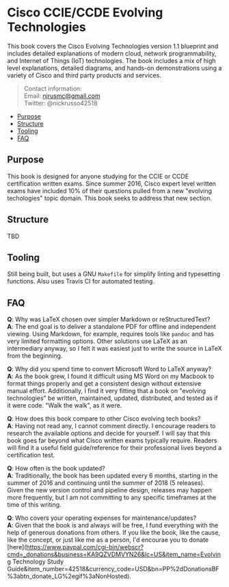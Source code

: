 # Cisco CCIE/CCDE Evolving Technologies
This book covers the Cisco Evolving Technologies version 1.1 blueprint
and includes detailed explanations of modern cloud, network programmability,
and Internet of Things (IoT) technologies. The book includes a mix of
high level explanations, detailed diagrams, and hands-on demonstrations
using a variety of Cisco and third party products and services.

> Contact information:\
> Email:    njrusmc@gmail.com\
> Twitter:  @nickrusso42518

  * [Purpose](#purpose)
  * [Structure](#structure)
  * [Tooling](#tooling)
  * [FAQ](#faq)

## Purpose
This book is designed for anyone studying for the CCIE or CCDE certification
written exams. Since summer 2016, Cisco expert level written exams have
included 10% of their questions pulled from a new "evolving techologies"
topic domain. This book seeks to address that new section.

## Structure
TBD

## Tooling
Still being built, but uses a GNU `Makefile` for simplify linting and
typesetting functions. Alsu uses Travis CI for automated testing.

## FAQ
__Q__: Why was LaTeX chosen over simpler Markdown or reStructuredText?\
__A__: The end goal is to deliver a standalone PDF for offline and
independent viewing. Using Markdown, for example, requires tools like
`pandoc` and has very limited formatting options. Other solutions use
LaTeX as an intermediary anyway, so I felt it was easiest just to write
the source in LaTeX from the beginning.

__Q__: Why did you spend time to convert Microsoft Word to LaTeX anyway?\
__A__: As the book grew, I found it difficult using MS Word on my Macbook to
format things properly and get a consistent design without extensive
manual effort. Additionally, I find it very fitting that a book on "evolving
technologies" be written, maintained, updated, distributed, and tested as if
it were code. "Walk the walk", as it were.

__Q__: How does this book compare to other Cisco evolving tech books?\
__A__: Having not read any, I cannot comment directly. I encourage
readers to research the available options and decide for yourself. I will
say that this book goes far beyond what Cisco written exams typically
require. Readers will find it a useful field guide/reference for their
professional lives beyond a certification test.

__Q__: How often is the book updated?\
__A__: Traditionally, the book has been updated every 6 months, starting
in the summer of 2016 and continuing until the summer of 2018 (5 releases).
Given the new version control and pipeline design, releases may happen
more frequently, but I am not committing to any specific timeframes at
the time of this writing.

__Q__: Who covers your operating expenses for maintenance/updates?\
__A__: Given that the book is and always will be free, I fund everything with
the help of generous donations from others. If you like the book, like the
cause, like the concept, or just like me as a person, I'd encourae you to donate
[here](https://www.paypal.com/cgi-bin/webscr?cmd=_donations&business=KA9QZVDMVYN26&lc=US&item_name=Evolving Technology Study Guide&item_number=42518&currency_code=USD&bn=PP%2dDonationsBF%3abtn_donate_LG%2egif%3aNonHosted).
